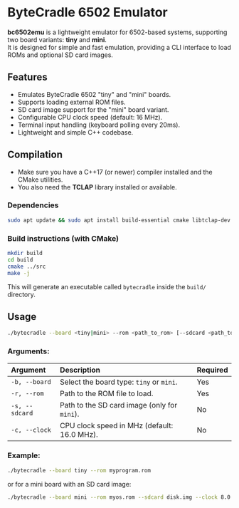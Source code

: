 # ByteCradle 6502 Emulator

**bc6502emu** is a lightweight emulator for 6502-based systems, supporting two
board variants: **tiny** and **mini**.  
It is designed for simple and fast emulation, providing a CLI interface to load
ROMs and optional SD card images.

## Features

- Emulates ByteCradle 6502 "tiny" and "mini" boards.
- Supports loading external ROM files.
- SD card image support for the "mini" board variant.
- Configurable CPU clock speed (default: 16 MHz).
- Terminal input handling (keyboard polling every 20ms).
- Lightweight and simple C++ codebase.

## Compilation

* Make sure you have a C++17 (or newer) compiler installed and the CMake
  utilities.
* You also need the **TCLAP** library installed or available.

### Dependencies

```bash
sudo apt update && sudo apt install build-essential cmake libtclap-dev
```

### Build instructions (with CMake)

```bash
mkdir build
cd build
cmake ../src
make -j
```

This will generate an executable called `bytecradle` inside the `build/` directory.

## Usage

```bash
./bytecradle --board <tiny|mini> --rom <path_to_rom> [--sdcard <path_to_sdcard>] [--clock <mhz>]
```

### Arguments:

| Argument         | Description                                    | Required |
|:-----------------|:-----------------------------------------------|:---------|
| `-b, --board`     | Select the board type: `tiny` or `mini`.       | Yes      |
| `-r, --rom`       | Path to the ROM file to load.                  | Yes      |
| `-s, --sdcard`    | Path to the SD card image (only for `mini`).    | No       |
| `-c, --clock`     | CPU clock speed in MHz (default: 16.0 MHz).     | No       |

### Example:

```bash
./bytecradle --board tiny --rom myprogram.rom
```

or for a mini board with an SD card image:

```bash
./bytecradle --board mini --rom myos.rom --sdcard disk.img --clock 8.0
```